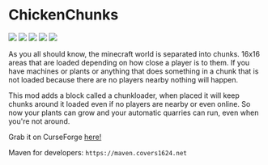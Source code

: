 ChickenChunks
==============

[![](http://cf.way2muchnoise.eu/short_chicken-chunks-1-8_downloads.svg)](https://www.curseforge.com/minecraft/mc-mods/chicken-chunks-1-8)
[![](http://cf.way2muchnoise.eu/versions/Available%20for_chicken-chunks-1-8_full.svg)](https://www.curseforge.com/minecraft/mc-mods/chicken-chunks-1-8/files)
[![](https://img.shields.io/discord/214781374698225666.svg?logo=discord&label=Discord&labelColor=2d2d2d&style=flat)](https://discord.gg/9nr3qyC)
[![](https://img.shields.io/badge/Nexus%20index-maven-blue?style=flat&labelColor=2d2d2d)](https://nexus.covers1624.net/#browse/browse:maven-hosted:codechicken%2FCodeChickenLib)
[![](https://img.shields.io/badge/Patreon-covers1624-red?style=flat&labelColor=2d2d2d&logo=patreon)](https://www.patreon.com/covers1624)

As you all should know, the minecraft world is separated into chunks. 16x16 areas that are loaded depending on how close a player is to them. If you have machines or plants or anything that does something in a chunk that is not loaded because there are no players nearby nothing will happen.

This mod adds a block called a chunkloader, when placed it will keep chunks around it loaded even if no players are nearby or even online. So now your plants can grow and your automatic quarries can run, even when you're not around.


Grab it on CurseForge [here!](https://www.curseforge.com/minecraft/mc-mods/chicken-chunks-1-8)

Maven for developers: `https://maven.covers1624.net`
